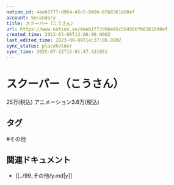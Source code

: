 ```yaml
---
notion_id: 4aeb1f77-d964-45c5-8456-6fb8361698ef
account: Secondary
title: スクーパー（こうさん）
url: https://www.notion.so/4aeb1f77d96445c584566fb8361698ef
created_time: 2023-03-06T13:08:00.000Z
last_edited_time: 2023-09-09T14:37:00.000Z
sync_status: placeholder
sync_time: 2025-07-12T15:01:47.421951
---
```

# スクーパー（こうさん）

25万(税込)
アニメーション3.6万(税込)

## タグ

#その他 

## 関連ドキュメント

- [[../99_その他/y.md|y]]
